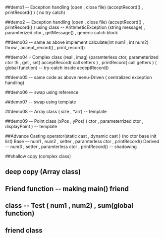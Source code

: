 ##demo1 -- Exception handling (open , close file) (acceptRecord() , printRecord() )  ( no try catch) 

##demo2 -- Exception handling (open , close file) (acceptRecord() , printRecord() ) 
using class -- ArithmeticException (string message) , paramterized ctor , getMessage() , generic catch block 

##demo03 -- same as above 
implement calculate(int num1 , int num2) throw , accept_record() , print_record() 



##demo04 - Complex class (real , imag) (paramterless ctor, parameterized ctor th , get , set) 
	    acceptRecord( call setters ) , printRecord( call getters ) ( global function)  -- try-catch inside acceptRecord() 


##demo05 -- same code as above menu-Driven ( centralized exception handling) 		

##demo06 -- swap using reference 

##demo07 -- swap using template 

##demo08 -- Array class ( size , *arr) -- template 

##demo09 -- Point class (xPos , yPos) ( ctor , parameterrized ctor , displayPoint )  -- template 

##Advance Casting operator(static cast , dynamic cast )  (no ctor base init list) 
Base -- num1 , num2 , setter , paramterless ctor , printRecord()
Derived -- num3  , setter , paramterless ctor , printRecord() -- shadowing 

##shallow copy (complex class) 

## deep copy (Array class) 


## Friend function -- making main() friend 

## class  -- Test ( num1 , num2) , sum(global function) 

## friend class 
  

 